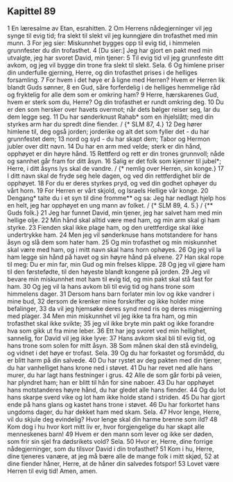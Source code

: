## Kapittel 89

1 En læresalme av Etan, esrahitten.
2 Om Herrens nådegjerninger vil jeg synge til evig tid; fra slekt til slekt vil jeg kunngjøre din trofasthet med min munn.
3 For jeg sier: Miskunnhet bygges opp til evig tid, i himmelen grunnfester du din trofasthet.
4 [Du sier:] Jeg har gjort en pakt med min utvalgte, jeg har svoret David, min tjener:
5 Til evig tid vil jeg grunnfeste ditt avkom, og jeg vil bygge din trone fra slekt til slekt. Sela.
6 Og himlene priser din underfulle gjerning, Herre, og din trofasthet prises i de helliges forsamling.
7 For hvem i det høye er å ligne med Herren? Hvem er Herren lik blandt Guds sønner,
8 en Gud, såre forferdelig i de helliges hemmelige råd og fryktelig for alle dem som er omkring ham?
9 Herre, hærskarenes Gud, hvem er sterk som du, Herre? Og din trofasthet er rundt omkring deg.
10 Du er den som hersker over havets overmot; når dets bølger reiser seg, lar du dem legge seg.
11 Du har sønderknust Rahab* som en ihjelslått; med din styrkes arm har du spredt dine fiender. / {* SLM 87, 4.}
12 Deg hører himlene til, deg også jorden; jorderike og alt det som fyller det - du har grunnfestet dem;
13 nord og syd - du har skapt dem; Tabor og Hermon jubler over ditt navn.
14 Du har en arm med velde; sterk er din hånd, opphøyet er din høyre hånd.
15 Rettferd og rett er din trones grunnvoll; nåde og sannhet går fram for ditt åsyn.
16 Salig er det folk som kjenner til jubel*; Herre, i ditt åsyns lys skal de vandre. / {* nemlig over Herren, sin konge.}
17 I ditt navn skal de fryde seg hele dagen, og ved din rettferdighet blir de opphøyet.
18 For du er deres styrkes pryd, og ved din godhet ophøyer du vårt horn.
19 For Herren er vårt skjold, og Israels Hellige vår konge.
20 Dengang* talte du i et syn til dine fromme** og sa: Jeg har nedlagt hjelp hos en helt, jeg har opphøyet en ung mann av folket. / {* SLM 89, 4. 5.} / {** Guds folk.}
21 Jeg har funnet David, min tjener, jeg har salvet ham med min hellige olje.
22 Min hånd skal alltid være med ham, og min arm skal gi ham styrke.
23 Fienden skal ikke plage ham, og den urettferdige skal ikke undertrykke ham.
24 Men jeg vil sønderknuse hans motstandere for hans åsyn og slå dem som hater ham.
25 Og min trofasthet og min miskunnhet skal være med ham, og i mitt navn skal hans horn ophøyes.
26 Og jeg vil la ham legge sin hånd på havet og sin høyre hånd på elvene.
27 Han skal rope til meg: Du er min far, min Gud og min frelses klippe.
28 Og jeg vil gjøre ham til den førstefødte, til den høyeste blandt kongene på jorden.
29 Jeg vil bevare min miskunnhet mot ham til evig tid, og min pakt skal stå fast for ham.
30 Og jeg vil la hans avkom bli til evig tid og hans trone som himmelens dager.
31 Dersom hans barn forlater min lov og ikke vandrer i mine bud,
32 dersom de krenker mine forskrifter og ikke holder mine befalinger,
33 da vil jeg hjemsøke deres synd med ris og deres misgjerning med plager.
34 Men min miskunnhet vil jeg ikke ta fra ham, og min trofasthet skal ikke svikte;
35 jeg vil ikke bryte min pakt og ikke forandre hva som gikk ut fra mine leber.
36 Ett har jeg svoret ved min hellighet, sannelig, for David vil jeg ikke lyve:
37 Hans avkom skal bli til evig tid, og hans trone som solen for mitt åsyn.
38 Som månen skal den stå evindelig, og vidnet i det høye er trofast. Sela.
39 Og du har forkastet og forsmådd, du er blitt harm på din salvede.
40 Du har rystet av deg pakten med din tjener, du har vanhelliget hans krone ned i støvet.
41 Du har revet ned alle hans murer, du har lagt hans festninger i grus.
42 Alle de som går forbi på veien, har plyndret ham; han er blitt til hån for sine naboer.
43 Du har opphøyet hans motstanderes høyre hånd, du har gledet alle hans fiender.
44 Og du lot hans skarpe sverd vike og lot ham ikke holde stand i striden.
45 Du har gjort ende på hans glans og kastet hans trone i støvet.
46 Du har forkortet hans ungdoms dager, du har dekket ham med skam. Sela.
47 Hvor lenge, Herre, vil du skjule deg evindelig? Hvor lenge skal din harme brenne som ild?
48 Kom dog i hu hvor kort mitt liv er, hvor forgjengelige du har skapt alle menneskenes barn!
49 Hvem er den mann som lever og ikke ser døden, som frir sin sjel fra dødsrikets vold? Sela.
50 Hvor er, Herre, dine forrige nådegjerninger, som du tilsvor David i din trofasthet?
51 Kom i hu, Herre, dine tjeneres vanære, at jeg må bære alle de mange folk i mitt skjød,
52 at dine fiender håner, Herre, at de håner din salvedes fotspor!
53 Lovet være Herren til evig tid! Amen, amen.
